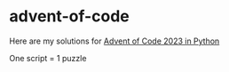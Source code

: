 # advent-of-code
Here are my solutions for [Advent of Code 2023 in Python](https://adventofcode.com/)

One script = 1 puzzle 
